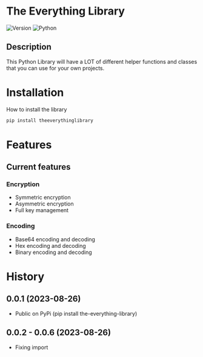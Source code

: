 # The Everything Library

![Version](https://img.shields.io/badge/version-0.0.1-blue)
![Python](https://img.shields.io/badge/python-3.9%2B-green)

## Description 
This Python Library will have a LOT of different helper functions and classes that you can use for your own projects.

# Installation
How to install the library 
```bash
pip install theeverythinglibrary
```

# Features
## Current features
### Encryption
- Symmetric encryption
- Asymmetric encryption
- Full key management

### Encoding
- Base64 encoding and decoding
- Hex encoding and decoding
- Binary encoding and decoding

# History

0.0.1 (2023-08-26)
------------------

* Public on PyPi (pip install the-everything-library)

0.0.2 - 0.0.6 (2023-08-26)
------------------

* Fixing import
